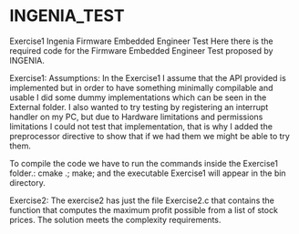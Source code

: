 # INGENIA_TEST
Exercise1 Ingenia Firmware Embedded Engineer Test
Here there is the required code for the Firmware Embedded Engineer Test proposed by INGENIA.

Exercise1:
Assumptions: In the Exercise1 I assume that the API provided is implemented but in order to have something minimally compilable and usable I
did some dummy implementations which can be seen in the External folder. I also wanted to try testing by registering an interrupt handler on my PC,
but due to Hardware limitations and permissions limitations I could not test that implementation, that is why I added the preprocessor directive to 
show that if we had them we might be able to try them.

To compile the code we have to run the commands  inside the Exercise1 folder.: cmake .; make; and the executable Exercise1 will appear in the bin directory.

Exercise2:
The exercise2 has just the file Exercise2.c that contains the function that computes the maximum profit possible from a list of stock prices.
The solution meets the complexity requirements.
